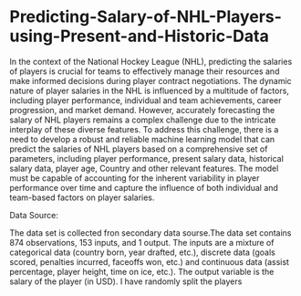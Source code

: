 # Predicting-Salary-of-NHL-Players-using-Present-and-Historic-Data


In the context of the National Hockey League (NHL), predicting the salaries of players is crucial for teams to effectively manage their resources and make informed decisions during player contract negotiations. The dynamic nature of player salaries in the NHL is influenced by a multitude of factors, including player performance, individual and team achievements, career progression, and market demand. However, accurately forecasting the salary of NHL players remains a complex challenge due to the intricate interplay of these diverse features. 
To address this challenge, there is a need to develop a robust and reliable machine learning model that can predict the salaries of NHL players based on a comprehensive set of parameters, including player performance, present salary data, historical salary data, player age, Country and other relevant features. The model must be capable of accounting for the inherent variability in player performance over time and capture the influence of both individual and team-based factors on player salaries.



Data Source:



The data set is collected fron secondary data sourse.The data set contains 874 observations, 153 inputs, and 1 output. The inputs are a mixture of categorical data (country born, year drafted, etc.), discrete data (goals scored, penalties incurred, faceoffs won, etc.) and continuous data (assist percentage, player height, time on ice, etc.). The output variable is the salary of the player (in USD). I have randomly split the players 
 
